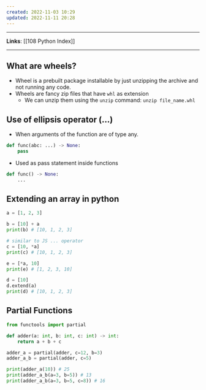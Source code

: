 ```yaml
---
created: 2022-11-03 10:29
updated: 2022-11-11 20:28
---
```

---
**Links**: [[108 Python Index]]

---
## What are wheels?
- Wheel is a prebuilt package installable by just unzipping the archive and not running any code.
- Wheels are fancy zip files that have `whl` as extension
	- We can unzip them using the `unzip` command: `unzip file_name.whl`

## Use of ellipsis operator (...)
- When arguments of the function are of type any.

```python
def func(abc: ...) -> None:
	pass
```

- Used as pass statement inside functions

```python
def func() -> None:
	...
```

## Extending an array in python
```python
a = [1, 2, 3]

b = [10] + a
print(b) # [10, 1, 2, 3]

# similar to JS ... operator
c = [10, *a]
print(c) # [10, 1, 2, 3]

e = [*a, 10]
print(e) # [1, 2, 3, 10]

d = [10]
d.extend(a)
print(d) # [10, 1, 2, 3]
```

## Partial Functions
```python
from functools import partial

def adder(a: int, b: int, c: int) -> int:
    return a + b + c

adder_a = partial(adder, c=12, b=3)
adder_a_b = partial(adder, c=5)

print(adder_a(10)) # 25
print(adder_a_b(a=3, b=5)) # 13
print(adder_a_b(a=3, b=5, c=8)) # 16
```